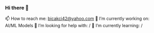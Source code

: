 ### Hi there 👋
📫 How to reach me: bicakci42@yahoo.com
🔭 I’m currently working on: AI/ML Models
🤔 I’m looking for help with: /
🌱 I’m currently learning: /


<!--
**komutangree/komutangree** is a ✨ _special_ ✨ repository because its `README.md` (this file) appears on your GitHub profile.

Here are some ideas to get you started:

- 🔭 I’m currently working on ...
- 🌱 I’m currently learning ...
- 👯 I’m looking to collaborate on ...
- 🤔 I’m looking for help with ...
- 💬 Ask me about ...
- 📫 How to reach me: ...
- 😄 Pronouns: ...
- ⚡ Fun fact: ...
-->

